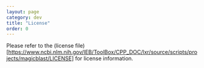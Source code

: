 ```yaml
---
layout: page
category: dev
title: "License"
order: 0
---
```


Please refer to the (license file)[https://www.ncbi.nlm.nih.gov/IEB/ToolBox/CPP_DOC/lxr/source/scripts/projects/magicblast/LICENSE] for license information.
